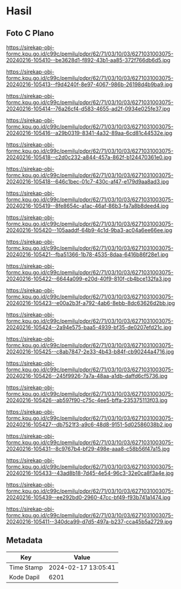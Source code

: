 # Hasil

## Foto C Plano

https://sirekap-obj-formc.kpu.go.id/c99c/pemilu/pdpr/62/71/03/10/03/6271031003075-20240216-105410--be3628d1-f892-43b1-aa85-372f766db6d5.jpg

https://sirekap-obj-formc.kpu.go.id/c99c/pemilu/pdpr/62/71/03/10/03/6271031003075-20240216-105413--f9d4240f-8e97-4067-986b-26198d4b9ba9.jpg

https://sirekap-obj-formc.kpu.go.id/c99c/pemilu/pdpr/62/71/03/10/03/6271031003075-20240216-105414--76a26cf4-d583-4655-ad2f-0934e025fe37.jpg

https://sirekap-obj-formc.kpu.go.id/c99c/pemilu/pdpr/62/71/03/10/03/6271031003075-20240216-105416--a29b0319-8341-4a32-89aa-6cd81c44532e.jpg

https://sirekap-obj-formc.kpu.go.id/c99c/pemilu/pdpr/62/71/03/10/03/6271031003075-20240216-105418--c2d0c232-a844-457a-862f-b124470361e0.jpg

https://sirekap-obj-formc.kpu.go.id/c99c/pemilu/pdpr/62/71/03/10/03/6271031003075-20240216-105418--646c1bec-01c7-430c-af47-e179d9aa8ad3.jpg

https://sirekap-obj-formc.kpu.go.id/c99c/pemilu/pdpr/62/71/03/10/03/6271031003075-20240216-105419--8fe8654c-a1ac-46af-86b3-fa7a8b8deed4.jpg

https://sirekap-obj-formc.kpu.go.id/c99c/pemilu/pdpr/62/71/03/10/03/6271031003075-20240216-105420--105aaddf-64b9-4c1d-9ba3-ac04a6ee66ee.jpg

https://sirekap-obj-formc.kpu.go.id/c99c/pemilu/pdpr/62/71/03/10/03/6271031003075-20240216-105421--fba51366-1b78-4535-8daa-6416b86f28e1.jpg

https://sirekap-obj-formc.kpu.go.id/c99c/pemilu/pdpr/62/71/03/10/03/6271031003075-20240216-105422--6644a099-e20d-40f9-810f-cb4bce132fa3.jpg

https://sirekap-obj-formc.kpu.go.id/c99c/pemilu/pdpr/62/71/03/10/03/6271031003075-20240216-105423--e00a2b3f-a792-4ab6-8ebb-8dc63626d2bb.jpg

https://sirekap-obj-formc.kpu.go.id/c99c/pemilu/pdpr/62/71/03/10/03/6271031003075-20240216-105424--2a94e575-baa5-4939-bf35-de0207efd21c.jpg

https://sirekap-obj-formc.kpu.go.id/c99c/pemilu/pdpr/62/71/03/10/03/6271031003075-20240216-105425--c8ab7847-2e33-4b43-b84f-cb90244a4716.jpg

https://sirekap-obj-formc.kpu.go.id/c99c/pemilu/pdpr/62/71/03/10/03/6271031003075-20240216-105426--245f9926-7a7a-48aa-a1db-daffd6cf5736.jpg

https://sirekap-obj-formc.kpu.go.id/c99c/pemilu/pdpr/62/71/03/10/03/6271031003075-20240216-105426--ab597f90-c75c-4ee5-bffa-235375113f03.jpg

https://sirekap-obj-formc.kpu.go.id/c99c/pemilu/pdpr/62/71/03/10/03/6271031003075-20240216-105427--db7521f3-a9c6-48d8-9151-5d02586038b2.jpg

https://sirekap-obj-formc.kpu.go.id/c99c/pemilu/pdpr/62/71/03/10/03/6271031003075-20240216-105431--8c9767b4-bf29-498e-aaa8-c58b56f47a15.jpg

https://sirekap-obj-formc.kpu.go.id/c99c/pemilu/pdpr/62/71/03/10/03/6271031003075-20240216-105433--43ad8b18-7d45-4e54-96c3-32e0ca8f3a4e.jpg

https://sirekap-obj-formc.kpu.go.id/c99c/pemilu/pdpr/62/71/03/10/03/6271031003075-20240216-105439--ee292bd0-2960-47cc-bf49-f93b741a1474.jpg

https://sirekap-obj-formc.kpu.go.id/c99c/pemilu/pdpr/62/71/03/10/03/6271031003075-20240216-105411--340dca99-d7d5-497a-b237-cca45b5a2729.jpg


## Metadata

| Key        | Value               |
| ---------- | ------------------- |
| Time Stamp | 2024-02-17 13:05:41 |
| Kode Dapil | 6201                |



